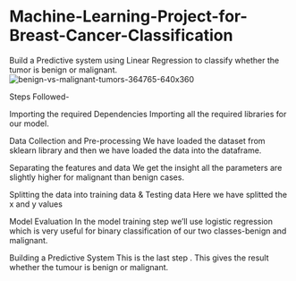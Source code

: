 # Machine-Learning-Project-for-Breast-Cancer-Classification
Build a Predictive system using Linear Regression to classify whether the tumor is benign or malignant.\
![benign-vs-malignant-tumors-364765-640x360](https://github.com/harshitah2s4/Machine-Learning-Project-for-Breast-Cancer-Classification/assets/101599002/262200c1-ead0-44f6-b648-fe625e9cc4f6)

Steps Followed-

Importing the required Dependencies
Importing all the required libraries for our model.

Data Collection and Pre-processing 
We have loaded the dataset from sklearn library and then we have loaded the data into the dataframe.

Separating the features and data
We get the insight all the parameters are slightly higher for malignant than benign cases.

Splitting the data into training data & Testing data
Here we have splitted the x and y values

Model Evaluation 
In the model training step we’ll use logistic regression which is very useful for binary classification of our two classes-benign and malignant.

Building a Predictive System
This is the last step . This gives the result whether the tumour is benign or malignant.

